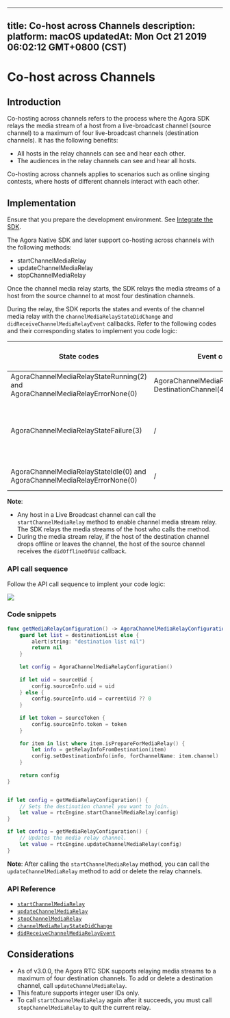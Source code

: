 
---
title: Co-host across Channels
description: 
platform: macOS
updatedAt: Mon Oct 21 2019 06:02:12 GMT+0800 (CST)
---
# Co-host across Channels
## Introduction

Co-hosting across channels refers to the process where the Agora SDK relays the media stream of a host from a live-broadcast channel (source channel) to a maximum of four live-broadcast channels (destination channels). It has the following benefits:

- All hosts in the relay channels can see and hear each other.
- The audiences in the relay channels can see and hear all hosts.

Co-hosting across channels applies to scenarios such as online singing contests, where hosts of different channels interact with each other.

## Implementation

Ensure that you prepare the development environment. See [Integrate the SDK](../../en/Audio%20Broadcast/mac_video.md).

The Agora Native SDK and later support co-hosting across channels with the following methods:

- startChannelMediaRelay
- updateChannelMediaRelay
- stopChannelMediaRelay

Once the channel media relay starts, the SDK relays the media streams of a host from the source channel to at most four destination channels.

During the relay, the SDK reports the states and events of the channel media relay with the `channelMediaRelayStateDidChange` and `didReceiveChannelMediaRelayEvent` callbacks. Refer to the following codes and their corresponding states to implement you code logic:

| State codes | Event codes | The media stream relay state |
| ---------------- | ---------------- | ---------------- |
| AgoraChannelMediaRelayStateRunning(2) and AgoraChannelMediaRelayErrorNone(0)      | AgoraChannelMediaRelayEventSentTo-DestinationChannel(4)     | The channel media relay starts.      |
| AgoraChannelMediaRelayStateFailure(3)      | /     | Exceptions occur for the media stream relay. Refer to the error parameter for troubleshooting.      |
| AgoraChannelMediaRelayStateIdle(0) and AgoraChannelMediaRelayErrorNone(0)      | /     | The channel media relay stops.      |

**Note**:
- Any host in a Live Broadcast channel can call the `startChannelMediaRelay` method to enable channel media stream relay. The SDK relays the media streams of the host who calls the method.
- During the media stream relay, if the host of the destination channel drops offline or leaves the channel, the host of the source channel receives the `didOfflineOfUid` callback.

### API call sequence

Follow the API call sequence to implent your code logic:

![](https://web-cdn.agora.io/docs-files/1565776086454)

### Code snippets

```swift
func getMediaRelayConfiguration() -> AgoraChannelMediaRelayConfiguration? {
	guard let list = destinationList else {
		alert(string: "destination list nil")
		return nil
	}
	
	let config = AgoraChannelMediaRelayConfiguration()
	
	if let uid = sourceUid {
		config.sourceInfo.uid = uid
	} else {
		config.sourceInfo.uid = currentUid ?? 0
	}
	
	if let token = sourceToken {
		config.sourceInfo.token = token
	}
	
	for item in list where item.isPrepareForMediaRelay() {
		let info = getRelayInfoFromDestination(item)
		config.setDestinationInfo(info, forChannelName: item.channel)
	}
	
	return config
}


if let config = getMediaRelayConfiguration() {
	// Sets the destination channel you want to join.
	let value = rtcEngine.startChannelMediaRelay(config)
}

if let config = getMediaRelayConfiguration() {
	// Updates the media relay channel.
	let value = rtcEngine.updateChannelMediaRelay(config)
}
```

**Note**:
After calling the `startChannelMediaRelay` method, you can call the `updateChannelMediaRelay` method to add or delete the relay channels.

### API Reference

- [`startChannelMediaRelay`](https://docs.agora.io/en/Audio%20Broadcast/API%20Reference/oc/Classes/AgoraRtcEngineKit.html#//api/name/startChannelMediaRelay:)
- [`updateChannelMediaRelay`](https://docs.agora.io/en/Audio%20Broadcast/API%20Reference/oc/Classes/AgoraRtcEngineKit.html#//api/name/updateChannelMediaRelay:)
- [`stopChannelMediaRelay`](https://docs.agora.io/en/Audio%20Broadcast/API%20Reference/oc/v2.9.0/Classes/AgoraRtcEngineKit.html#//api/name/stopChannelMediaRelay)
- [`channelMediaRelayStateDidChange`](https://docs.agora.io/en/Audio%20Broadcast/API%20Reference/oc/Protocols/AgoraRtcEngineDelegate.html#//api/name/rtcEngine:channelMediaRelayStateDidChange:error:)
- [`didReceiveChannelMediaRelayEvent`](https://docs.agora.io/en/Audio%20Broadcast/API%20Reference/oc/v2.9.0/Protocols/AgoraRtcEngineDelegate.html#//api/name/rtcEngine:didReceiveChannelMediaRelayEvent:)

## Considerations

- As of v3.0.0, the Agora RTC SDK supports relaying media streams to a maximum of four destination channels. To add or delete a destination channel, call `updateChannelMediaRelay`.
- This feature supports integer user IDs only.
- To call `startChannelMediaRelay` again after it succeeds, you must call `stopChannelMediaRelay` to quit the current relay.

